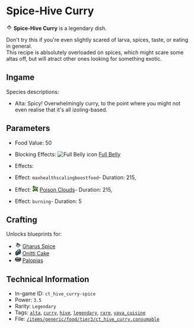 # Spice-Hive Curry

<img src="https://raw.githubusercontent.com/Ceterai/Enternia/main/items/generic/food/tier3/ct_hive_curry.png" alt="Spice-Hive Curry icon" loading="lazy" height=16px width="auto" /> **Spice-Hive Curry** is a legendary dish.

Don't try this if you're even slightly scared of larva, spices, taste, or eating in general.  
This recipe is ablsolutely overloaded on spices, which might scare some altas off, but will atract other ones looking for something exotic.

## Ingame

Species descriptions:

- Alta: Spicy! Overwhelmingly curry, to the point where you might not even realise that it's all izoling-based.

## Parameters

- Food Value: 50
- Blocking Effects: <img src="https://starbounder.org/mediawiki/images/6/60/Status_Well_Fed.png" alt="Full Belly icon" loading="lazy" height=16px width=16px /> [Full Belly](https://starbounder.org/Full_Belly)
- Effects: 

- Effect: `maxhealthscalingboostfood`- Duration: 215, 

- Effect: <img src="https://raw.githubusercontent.com/Ceterai/Enternia/main/stats/effects/ct_poisoncloud.png" alt="Poison Clouds icon" loading="lazy" height=16px width="auto" /> [Poison Clouds](https://ceterai.github.io/MyEnternia/Wiki/PoisonClouds)- Duration: 215, 

- Effect: `burning`- Duration: 5

## Crafting

Unlocks blueprints for:

- <img src="https://raw.githubusercontent.com/Ceterai/Enternia/main/items/generic/food/other/ct_gharus_spice.png" alt="Gharus Spice icon" loading="lazy" height=16px width="auto" /> [Gharus Spice](https://ceterai.github.io/MyEnternia/Wiki/GharusSpice)
- <img src="https://raw.githubusercontent.com/Ceterai/Enternia/main/items/generic/food/tier4/ct_onitti_cake.png" alt="Onitti Cake icon" loading="lazy" height=16px width="auto" /> [Onitti Cake](https://ceterai.github.io/MyEnternia/Wiki/OnittiCake)
- <img src="https://raw.githubusercontent.com/Ceterai/Enternia/main/items/generic/food/tier4/ct_palopias.png" alt="Palopias icon" loading="lazy" height=16px width="auto" /> [Palopias](https://ceterai.github.io/MyEnternia/Wiki/Palopias)

## Technical Information

- In-game ID: `ct_hive_curry-spice`
- Power: `3.5`
- Rarity: `Legendary`
- Tags: [`alta`](https://ceterai.github.io/MyEnternia/Wiki/Tags/Alta), [`curry`](https://ceterai.github.io/MyEnternia/Wiki/Tags/Curry), [`hive`](https://ceterai.github.io/MyEnternia/Wiki/Tags/Hive), [`legendary`](https://ceterai.github.io/MyEnternia/Wiki/Tags/Legendary), [`rare`](https://ceterai.github.io/MyEnternia/Wiki/Tags/Rare), [`yava_cuisine`](https://ceterai.github.io/MyEnternia/Wiki/Tags/YavaCuisine)
- File: [`/items/generic/food/tier3/ct_hive_curry.consumable`](https://github.com/Ceterai/Enternia/blob/main/items/generic/food/tier3/ct_hive_curry.consumable)
